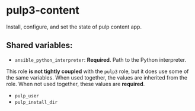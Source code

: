 pulp3-content
=============

Install, configure, and set the state of pulp content app.

Shared variables:
-----------------

* `ansible_python_interpreter`: **Required**. Path to the Python interpreter.

This role **is not tightly coupled** with the `pulp3` role, but it does use some of the same
variables. When used together, the values are inherited from the role. When not used together,
these values are **required**.

* `pulp_user`
* `pulp_install_dir`
